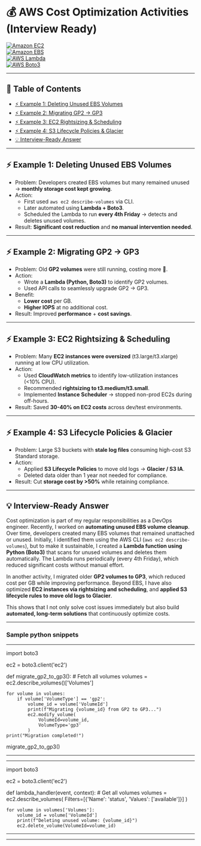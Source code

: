 # 💰 AWS Cost Optimization Activities (Interview Ready)

[![Amazon EC2](https://img.shields.io/badge/Amazon-EC2-orange?logo=amazon-aws)](https://docs.aws.amazon.com/AWSEC2/latest/UserGuide/EC2_GetStarted.html)  
[![Amazon EBS](https://img.shields.io/badge/Amazon-EBS-blue?logo=amazon-aws)](https://docs.aws.amazon.com/AWSEC2/latest/UserGuide/AmazonEBS.html)  
[![AWS Lambda](https://img.shields.io/badge/AWS-Lambda-yellow?logo=amazon-aws)](https://docs.aws.amazon.com/lambda/latest/dg/welcome.html)  
[![AWS Boto3](https://img.shields.io/badge/Boto3-Python-green?logo=python)](https://boto3.amazonaws.com/v1/documentation/api/latest/index.html)  

---

## 📑 Table of Contents
- [⚡ Example 1: Deleting Unused EBS Volumes](#-example-1-deleting-unused-ebs-volumes)
- [⚡ Example 2: Migrating GP2 → GP3](#-example-2-migrating-gp2--gp3)
- [⚡ Example 3: EC2 Rightsizing & Scheduling](#-example-3-ec2-rightsizing--scheduling)
- [⚡ Example 4: S3 Lifecycle Policies & Glacier](#-example-4-s3-lifecycle-policies--glacier)
- [💡 Interview-Ready Answer](#-interview-ready-answer)

---

## ⚡ Example 1: Deleting Unused EBS Volumes
- Problem: Developers created EBS volumes but many remained unused → **monthly storage cost kept growing**.  
- Action:
  - First used `aws ec2 describe-volumes` via CLI.  
  - Later automated using **Lambda + Boto3**.  
  - Scheduled the Lambda to run **every 4th Friday** → detects and deletes unused volumes.  
- Result: **Significant cost reduction** and **no manual intervention needed**.  

---

## ⚡ Example 2: Migrating GP2 → GP3
- Problem: Old **GP2 volumes** were still running, costing more 💸.  
- Action:
  - Wrote a **Lambda (Python, Boto3)** to identify GP2 volumes.  
  - Used API calls to seamlessly upgrade GP2 → GP3.  
- Benefit:
  - **Lower cost** per GB.  
  - **Higher IOPS** at no additional cost.  
- Result: Improved **performance** + **cost savings**.  

---

## ⚡ Example 3: EC2 Rightsizing & Scheduling
- Problem: Many **EC2 instances were oversized** (t3.large/t3.xlarge) running at low CPU utilization.  
- Action:
  - Used **CloudWatch metrics** to identify low-utilization instances (<10% CPU).  
  - Recommended **rightsizing to t3.medium/t3.small**.  
  - Implemented **Instance Scheduler** → stopped non-prod EC2s during off-hours.  
- Result: Saved **30-40% on EC2 costs** across dev/test environments.  

---

## ⚡ Example 4: S3 Lifecycle Policies & Glacier
- Problem: Large S3 buckets with **stale log files** consuming high-cost S3 Standard storage.  
- Action:
  - Applied **S3 Lifecycle Policies** to move old logs → **Glacier / S3 IA**.  
  - Deleted data older than 1 year not needed for compliance.  
- Result: Cut **storage cost by >50%** while retaining compliance.  

---

## 💡 Interview-Ready Answer

Cost optimization is part of my regular responsibilities as a DevOps engineer. Recently, I worked on **automating unused EBS volume cleanup**. Over time, developers created many EBS volumes that remained unattached or unused. Initially, I identified them using the AWS CLI (`aws ec2 describe-volumes`), but to make it sustainable, I created a **Lambda function using Python (Boto3)** that scans for unused volumes and deletes them automatically. The Lambda runs periodically (every 4th Friday), which reduced significant costs without manual effort.  

In another activity, I migrated older **GP2 volumes to GP3**, which reduced cost per GB while improving performance. Beyond EBS, I have also optimized **EC2 instances via rightsizing and scheduling**, and **applied S3 lifecycle rules to move old logs to Glacier**.  

This shows that I not only solve cost issues immediately but also build **automated, long-term solutions** that continuously optimize costs.  

---
### Sample python snippets

***
import boto3

ec2 = boto3.client('ec2')

def migrate_gp2_to_gp3():
    # Fetch all volumes
    volumes = ec2.describe_volumes()['Volumes']
    
    for volume in volumes:
        if volume['VolumeType'] == 'gp2':
            volume_id = volume['VolumeId']
            print(f"Migrating {volume_id} from GP2 to GP3...")
            ec2.modify_volume(
                VolumeId=volume_id,
                VolumeType='gp3'
            )
    print("Migration completed!")

migrate_gp2_to_gp3()
***

***
import boto3

ec2 = boto3.client('ec2')

def lambda_handler(event, context):
    # Get all volumes
    volumes = ec2.describe_volumes(
        Filters=[{'Name': 'status', 'Values': ['available']}]
    )
    
    for volume in volumes['Volumes']:
        volume_id = volume['VolumeId']
        print(f"Deleting unused volume: {volume_id}")
        ec2.delete_volume(VolumeId=volume_id)
***

---
